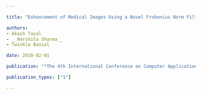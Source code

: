 ```yaml
---

title: "Enhancement of Medical Images Using a Novel Frobenius Norm Filtering Method"

authors:
- Akash Tayal
- __Harshita Sharma__
- Twinkle Bansal

date: 2010-02-01

publication: "*The 4th International Conference on Computer Applications in Electrical Engineering Recent Advances (CERA 2009)*"

publication_types: ["1"]
  
---
```

